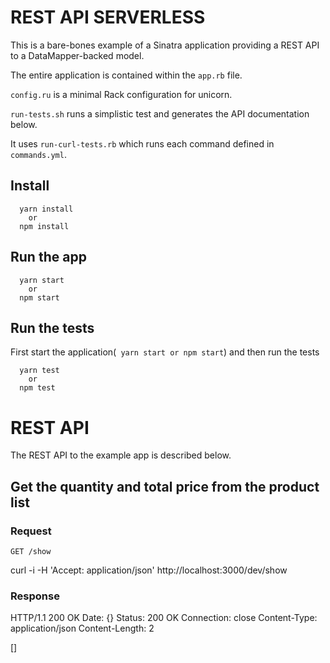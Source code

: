 # REST API SERVERLESS

This is a bare-bones example of a Sinatra application providing a REST
API to a DataMapper-backed model.

The entire application is contained within the `app.rb` file.

`config.ru` is a minimal Rack configuration for unicorn.

`run-tests.sh` runs a simplistic test and generates the API
documentation below.

It uses `run-curl-tests.rb` which runs each command defined in
`commands.yml`.

## Install

```
  yarn install
    or
  npm install
```

## Run the app

```
  yarn start
    or
  npm start

```

## Run the tests

First start the application(``` yarn start or npm start```) and then run the tests 

```
  yarn test 
    or
  npm test

```

# REST API

The REST API to the example app is described below.

## Get the quantity and total price from the product list

### Request

`GET /show`

curl -i -H 'Accept: application/json' http://localhost:3000/dev/show

### Response

HTTP/1.1 200 OK
Date: {}
Status: 200 OK
Connection: close
Content-Type: application/json
Content-Length: 2

[]
